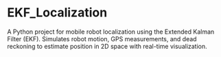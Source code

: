# EKF_Localization
A Python project for mobile robot localization using the Extended Kalman Filter (EKF). Simulates robot motion, GPS measurements, and dead reckoning to estimate position in 2D space with real-time visualization.

